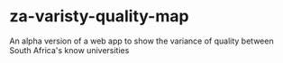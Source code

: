 # za-varisty-quality-map
An alpha version of a web app to show the variance of quality between South Africa's know universities
